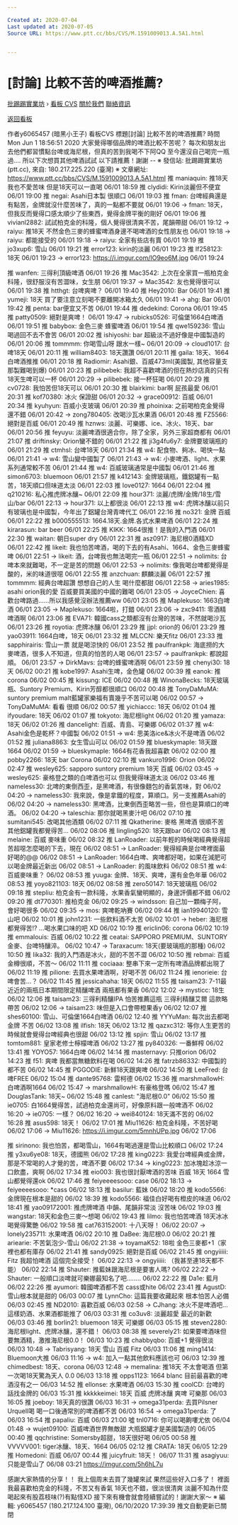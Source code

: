 ```yaml
---

Created at: 2020-07-04
Last updated at: 2020-07-05
Source URL: https://www.ptt.cc/bbs/CVS/M.1591009013.A.5A1.html


---
```


# [討論] 比較不苦的啤酒推薦?


[批踢踢實業坊](https://www.ptt.cc/bbs/) › [看板 CVS](https://www.ptt.cc/bbs/CVS/index.html) [關於我們](https://www.ptt.cc/about.html) [聯絡資訊](https://www.ptt.cc/contact.html)

[返回看板](https://www.ptt.cc/bbs/CVS/index.html)

作者y6065457 (暗黑小王子)
看板CVS
標題\[討論\] 比較不苦的啤酒推薦?
時間Mon Jun 1 18:56:51 2020
大家覺得哪個品牌的啤酒比較不苦呢？ 每次和朋友出去他們都習慣點台啤或海尼根，但真的苦到我喝不下阿QQ 至今還沒自己喝完一瓶過.... 所以下次想買其他啤酒試試 以下請推薦！謝謝 -- ※ 發信站: 批踢踢實業坊(ptt.cc), 來自: 180.217.225.220 (臺灣) ※ 文章網址: <https://www.ptt.cc/bbs/CVS/M.1591009013.A.5A1.html>
推 maniaquin: 推18天 我也不愛苦味 但是18天可以一直喝 06/01 18:59
推 clydidi: Kirin淡麗但不便宜 06/01 19:00
推 negai: Asahi日本製 很順口 06/01 19:03
推 fman: 台啤經典還是有點苦，金牌就沒什麼苦味了，真的一點都不要就 06/01 19:06
→ fman: 18天，但我反而覺得口感太順少了些東西，覺得金牌平衡的剛好 06/01 19:06
推 vivianl2882: 試試柏克金的科隆，個人覺得很清爽不苦，尾韻帶甜 06/01 19:12
→ raiyu: 推18天 不然金色三麥的蜂蜜啤酒身邊不喝啤酒的女性朋友也 06/01 19:18
→ raiyu: 都能接受的 06/01 19:18
→ raiyu: 全家有些店有賣 06/01 19:19
推 jo3xup6: 雪山 06/01 19:21
推 error123: kirin的淡麗 06/01 19:23
推 lf258123: 18天 06/01 19:23
→ error123: <https://i.imgur.com/IO9eo6M.jpg> 06/01 19:24

推 wanfen: 三得利頂級啤酒 06/01 19:26
推 Mac3542: 上次在全家買一瓶柏克金科隆，很舒服沒有苦澀味，女生朋 06/01 19:37
→ Mac3542: 友也覺得很可以 06/01 19:38
推 htthgt: 台啤爽啤？ 06/01 19:40
推 Hey2010: Bar 06/01 19:41
推 yumeji: 18天 買了要注意立刻喝不要離開冰箱太久 06/01 19:41
→ ahg: Bar 06/01 19:42
推 penta: bar便宜又不苦 06/01 19:44
推 dedekind: Corona 06/01 19:45
推 patty0509: 絕對是爽啤！ 06/01 19:47
→ rubicks0526: 可倫堡1664白啤酒 06/01 19:51
推 babybox: 金色三麥 蜂蜜啤酒 06/01 19:54
推 qwe159236: 雪山喝過回不去不會苦 06/01 20:02
推 ishiyoshi: bar 超級淡不過好像是中國製造的 06/01 20:06
推 tommmm: 你喝雪山呀 跟水一樣~ 06/01 20:09
→ cloud1017: 台啤18天 06/01 20:11
推 william8403: 18天讚讚 06/01 20:11
推 gaila: 18天、1664白啤酒推推 06/01 20:18
推 Radiomir: Asahi銀、百威473ml(美國製, 其他容量支那製難喝到爆) 06/01 20:23
推 pilibebek: 我超不喜歡啤酒的但在熱炒店真的只有18天生啤可以一杯 06/01 20:29
→ pilibebek: 接一杯狂喝 06/01 20:29
推 cv0728: 我怕苦但18天可以 06/01 20:30
推 blairkimi: bar啊 屁孩最愛 06/01 20:31
推 kof70380: 冰火 保證甜 06/01 20:32
→ grace00912: 百威 06/01 20:34
推 kyuhyun: 百威小支玻璃 06/01 20:39
推 phoinixa: 之前喝柏克金覺得還不錯 06/01 20:42
→ zong780405: 改喝沙瓦水果酒 06/01 20:48
推 FZ5566: 絕對是百威 06/01 20:49
推 hznws: 淡麗、可樂娜、ice、冰火、18天、bar 06/01 20:56
推 feyuyu: 淡麗啤酒很適合你，除了全家，另外三家超商都有 06/01 21:07
推 driftinsky: Orion蠻不錯的 06/01 21:22
推 ji3g4fu6y7: 金牌要玻璃瓶的 06/01 21:29
推 ctmhsl: 台啤18天 06/01 21:34
推 w4: 配食物、夠冰、喝快一點 06/01 21:41
→ w4: 雪山變中國製了 06/01 21:43
→ w4: 小麥啤酒、light、水果系列通常較不苦 06/01 21:44
推 w4: 百威玻璃通常是中國製 06/01 21:46
推 simon6703: bluemoon 06/01 21:57
推 k412143: 金牌玻璃瓶，鐵鋁罐有一點苦，18天順口但味道太淡 06/01 22:03
推 love0127: 1664 06/01 22:04
推 q210216: 私心推虎牌冰釀~ 06/01 22:09
推 hour371: 淡麗/虎牌/金牌/18生/雪山/bar 06/01 22:13
→ hour371: 以上都很淡 06/01 22:13
推 w4: 虎牌冰釀以前只有玻璃也是中國製，今年出了鋁罐台灣青啤代工 06/01 22:16
推 no321: 金牌 百威 06/01 22:22
推 b000555513: 1664.18天.金牌.各式水果啤酒 06/01 22:24
推 kirarasun: bar beer 06/01 22:25
推 KIKK: 1664很推！是我的入門酒 06/01 22:30
推 waitan: 朝日super dry 06/01 22:31
推 asz0917: 海尼根0酒精XD 06/01 22:42
推 likeit: 我也怕苦啤酒，喝的下去的有Asahi、1664、金色三麥蜂蜜啤 06/01 22:51
→ likeit: 酒，台啤我也無法喝完一瓶 06/01 22:51
→ nolimits: 台啤本來就難喝，不一定是苦的問題 06/01 22:53
→ nolimits: 像我喝台啤都覺得是酸的，米的味道很噁 06/01 22:55
推 anzchuan: 麒麟淡麗 06/01 22:57
推 tommmm: 經典台啤超讚 想想自己的人生 喝什麼都甜 06/01 22:58
→ aries1985: asahi orion我的愛 百威要買美國的中國的難喝 06/01 23:05
→ JoyceChien: 喜歡台啤路過……所以我感覺沒辦法推薦ww 06/01 23:05
推 Maplekuso: 1663白啤酒 06/01 23:05
→ Maplekuso: 1664啦，打錯 06/01 23:06
→ zxc9411: 零酒精啤酒啊 06/01 23:06
推 EVA71: 韓國cass之類都沒有台灣的苦味，不然就喝沙瓦 06/01 23:26
推 royotia: 虎牌冰釀 06/01 23:29
推 jjpl: orion的 06/01 23:29
推 yao03911: 1664白啤，18天 06/01 23:32
推 MLCCN: 樂天fitz 06/01 23:33
推 sapphirairis: 雪山一票 就是喝涼快的 06/01 23:52
推 paulfrankpk: 海底撈的大麥啤酒，很多人不知道，但真的怕苦的人喝 06/01 23:57
→ paulfrankpk: 都說超順。 06/01 23:57
→ DirkMavs: 台啤的蜂蜜啤酒啊 06/01 23:59
推 chenyi30: 18天 06/02 00:21
推 kobe1997: Asahi生啤，金色罐 06/02 00:39
推 eanok: 推corona 06/02 00:45
推 kissung: ICE 06/02 00:48
推 WinonaBecks: 18天玻璃瓶、Suntory Premium、Kirin芳醇都很順口 06/02 00:48
推 TonyDaMuMA: suntory premium malt藍罐家樂福有賣幾乎不苦可以喝 06/02 00:57
→ TonyDaMuMA: 看看 很順 06/02 00:57
推 yichiaccc: 18天 06/02 01:04
推 ifyoudare: 18天 06/02 01:07
推 tokyoto: 海尼根light 06/02 01:20
推 yamaza: 18天 06/02 01:26
推 dancelight: 百威、青島、可樂娜 06/02 01:37
推 w4: Asahi金色是乾杯？中國製 06/02 01:51
→ w4: 思美洛ice&冰火不是啤酒 06/02 01:52
推 juliana8863: 女生雪山可以 06/02 01:59
推 blueskymaple: 18天跟1664 06/02 01:59
→ blueskymaple: 1664有花香我超喜歡 06/02 02:00
推 pobby2266: 18天 bar Corona 06/02 02:10
推 vankuro1996: Orion 06/02 02:47
推 wesley625: sapporo suntory premium 18天 百威 06/02 03:45
→ wesley625: 豪格登之類的白啤酒也可以 但我覺得味道太淡 06/02 03:46
推 nameless30: 北啤的東倒西歪，是黑啤酒，有很像麵包的香氣苦味，對 06/02 04:20
→ nameless30: 我來說，像是拿鐵的程度，算順口。另一支推薦Asahi的 06/02 04:20
→ nameless30: 黑啤酒，比東倒西歪略苦一些，但也是算順口的啤酒。 06/02 04:20
→ taleschia: 那你就喝黑麥汁吧 06/02 07:10
推 sumitani545: 改喝其他酒類 06/02 07:11
推 Qkatherine: 麥格 黑啤酒 很順不苦 其他鋁罐我都覺得苦... 06/02 08:06
推 lingling520: 18天跟bar 06/02 08:13
推 melaine: 百威 麥味重 06/02 08:32
推 LanRoader: 以前年輕的時候喝經典覺得超苦超噁怎麼喝的下去，現在 06/02 08:51
→ LanRoader: 覺得經典是台啤裡面最好喝的@@ 06/02 08:51
→ LanRoader: 1664白啤、爽啤都好喝，如果在減肥可以喝金牌最近新出 06/02 08:51
→ LanRoader: 的風味飲料 06/02 08:51
推 w4: 百威麥味重？ 06/02 08:53
推 yuuga: 金牌、18天、爽啤，還有金色年華 06/02 08:53
推 yoyo821103: 18天 06/02 08:58
推 zero50147: 18天玻璃瓶 06/02 09:18
推 stepliu: 柏克金有一款科隆，水果香氣蠻明顯的，身邊評價都不錯 06/02 09:20
推 dt770301: 推柏克金 06/02 09:25
→ windsson: 自己加一顆梅子阿，會好喝很多 06/02 09:35
→ mos: 爽啤乾吶賽 06/02 09:44
推 ian19940120: 雪山吧 06/02 10:01
推 john1231: 一些飲料酒不太苦 06/02 10:01
→ heber: 海尼根都覺得苦!? ...喝水果口味的吧 XD 06/02 10:19
推 ericlin06: corona 06/02 10:19
推 emmalouis: 百威 06/02 10:22
推 ceatai: SAPPORO PREMIUM、SUNTORY金麥、台啤特釀淬。 06/02 10:47
→ Taraxacum: 18天(要玻璃瓶的那種) 06/02 10:50
推 lika32: 我的入門酒是冰火，甜的不苦不澀 06/02 10:50
推 rebmai: 百威金樽很順，不苦～ 06/02 11:11
推 cociaaa: 整串下來一定所有啤酒品牌都出現了 06/02 11:19
推 pilione: 去買水果啤酒啊，好喝不苦 06/02 11:24
推 ienorieie: 台啤會苦...？ 06/02 11:45
推 jessicahaha: 18天 06/02 11:55
推 taisam23: 7-11最近近的兩瓶日本期間限定精釀啤酒 兩瓶都有果香 06/02 12:02
→ mysticc: 18生 06/02 12:06
推 taisam23: 三得利精釀IPA 怕苦推薦這瓶 三得利精釀艾爾 這款略帶苦 06/02 12:06
→ taisam23: 味但是入口會帶橙果香y 06/02 12:07
推 shes60100: 雪山、可倫堡1664白啤酒 06/02 12:40
推 YYYuMan: 每次出去都喝金牌 不苦 06/02 13:08
推 ilfish: 18天 06/02 13:12
推 qazxc312: 等你人生更苦的時候就會覺得台啤經典也很甜 06/02 13:12
推 spjin: 雪山 06/02 13:17
推 tomtom881: 皇家老修士檸檬啤酒 06/02 13:27
推 py840326: 一番鮮榨 06/02 13:41
推 YOYO57: 1664白啤 06/02 14:14
推 masternavy: 只推orion 06/02 14:23
推 f51: 爽啤 我都當無糖飲料在喝 06/02 14:26
推 fatrzb86332: 中國製的都不苦 06/02 14:45
推 PGGODIE: 新鮮18天跟爽啤 06/02 14:50
推 LeeFred: 台啤FREE 06/02 15:04
推 dante95768: 雷柯德 06/02 15:36
推 marshmallowH: 白啤酒啊1664 06/02 15:47
→ marshmallowH: 有豪格登嗎 06/02 15:47
推 DouglasTank: 18天~ 06/02 15:48
推 canlest: "海尼根0.0" 06/02 15:50
推 ie0705: 白1664覺得苦，試過柏克金還尚可，好像原料跟一般啤酒不 06/02 16:20
→ ie0705: 一樣？ 06/02 16:20
→ wei840124: 18天滿不苦的 06/02 16:28
推 asus598: 18天！ 06/02 17:01
推 Miu11626: 柏克金科隆，不苦好喝 06/02 17:06
→ Miu11626: <https://i.imgur.com/5mnhUPp.jpg> 06/02 17:06

推 sirinono: 我也怕苦，都喝雪山，1664有喝過還是雪山比較順口 06/02 17:24
推 y3xu6ye08: 18天，德國熊 06/02 17:28
推 king0223: 我愛台啤經典或金牌，那是不常喝的人才覺的苦，啤酒不要 06/02 17:34
→ king0223: 加冰塊趁冰涼一口飲盡，爽啊 06/02 17:34
推 eio003: 我也很討厭啤酒的苦味 百威 18天 1664 雪山都覺得還ok 06/02 17:46
推 feiyeeeesooo: case 06/02 18:13
→ feiyeeeesooo: \*cass 06/02 18:13
推 basilur: 藍妹 06/02 18:20
推 kodo5566: 金牌現在根本是甜的 06/02 18:39
推 kodo5566: 福佳白好喝有橙皮的味道 06/02 18:41
推 yao09172001: 推虎牌啤酒 中韻、尾韻非常淡 沒苦味 06/02 19:03
推 wangstar: 18天和金色三麥～想喝 06/02 19:43
推 lilmo: 我也怕苦啤酒 18天冰冰喝覺得驚艷 06/02 19:58
推 cat763152001: 十八天呀！ 06/02 20:07
→ lonely235711: 水果啤酒 06/02 20:10
推 DaBee: 海尼根0.0 06/02 20:21
推 ariearie: 不苦氣泡少-雪山 06/02 21:38
→ toyamaK52: 18啦 金色三麥都+1（家裡也都有庫存 06/02 21:41
推 sandy0925: 絕對是百威 06/02 21:45
推 ongyiiiii: Fitz 我超怕啤酒 這個完全接受！ 06/02 22:13
→ ongyiiiii: （我甚至連18天都不能） 06/02 22:14
推 Shauter: 推藍妹跟海尼根是要害人嗎? 06/02 22:22
→ Shauter: 一般順口淡啤就可樂娜最知名了吧........ 06/02 22:22
推 Da1e: 藍月 06/02 22:26
推 ayumori: 韓國啤酒都不苦 cass或hite 06/02 23:41
推 AgustD: 雪山根本就是甜的 06/03 00:07
推 LynnCho: 這篇我要收藏起來 根本怕苦人必備 06/03 02:45
推 ND2010: 喜歡百威 06/03 02:58
→ CJhang: 冰火不是啤酒吧… 這樣奶酒、水果酒都能推了 06/03 03:31
推 co3uv8: 淡麗超愛 最近的新歡 06/03 03:46
推 borlin21: bluemoon 18天 可樂娜 06/03 05:15
推 steven2280: 海尼根light、虎牌冰釀，還不錯！ 06/03 08:38
推 severely21: 如果要啤酒味但要無酒精，激推海尼根0.0！ 06/03 10:23
推 chabbyqbo: 百威+1 覺得很淡 06/03 10:48
→ Tabrisyang: 18天 雪山 百威 Fitz 06/03 11:06
推 ming1414: Bluemoon大推 06/03 11:16
→ w4: 加入一點其他飲料應該也可 06/03 12:39
推 chimedbest: 18天、corona 06/03 12:48
→ memalina: 推18天 不太會喝酒 但第一次喝18天驚為天人 0.0 06/03 13:18
推 opps1123: 1664 blanc 目前最喜歡的啤酒沒有之一 06/03 14:52
推 ellonse: 水果啤酒 06/03 15:30
推 coolCD: 台啤的話找金牌的 06/03 15:31
推 kkkkkeimei: 18天 百威 虎牌冰釀 爽啤 可樂那 06/03 16:05
推 joeboy: 18天真的很讚 06/03 16:31
→ omega31perda: 去買Pilsner Urquell喝 喝一口後通常別的啤酒都不苦 06/03 16:54
→ omega31perda: 了 06/03 16:54
推 papaliu: 百威 06/03 21:00
噓 tnl0716: 你可以喝齁嘍尤依 06/04 01:48
→ wujet09100: 百威啤酒世界無敵甜 大瓶鋁罐才是美國製造的 06/05 00:40
推 qqchristine: Somersby超甜，18天很好喝 06/05 00:58
推 VVVVV001: tiger冰釀、18天、1664 06/05 02:12
推 CRATA: 18天 06/05 12:29
推 Homedoni: 百威 06/07 00:44
推 juicyfruit: 18天！ 06/07 11:31
推 asagiyuu: 只能是雪山了 06/08 03:21
<https://imgur.com/5h6hL7u>

感謝大家熱情的分享！！ 我上個周末去買了幾罐來試 果然這些好入口多了！ 裡面我最喜歡柏克金的科隆，不苦又有香氣 18天也不錯，很淡很清爽 淡麗不知為什麼喝起來有股荔枝味(?)有點怪XD 接下來有機會就會陸續嘗試的！謝謝大家～ ※ 編輯: y6065457 (180.217.124.100 臺灣), 06/10/2020 17:39:39
推文自動更新已關閉

